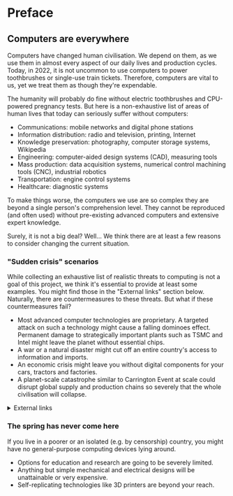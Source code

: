 # Preface

## Computers are everywhere
Computers have changed human civilisation. We depend on them, as we use them in almost every aspect of our daily lives and production cycles. Today, in 2022, it is not uncommon to use computers to power toothbrushes or single-use train tickets. Therefore, computers are vital to us, yet we treat them as though they're expendable.

The humanity will probably do fine without electric toothbrushes and CPU-powered pregnancy tests. But here is a non-exhaustive list of areas of human lives that today can seriously suffer without computers:
* Communications: mobile networks and digital phone stations
* Information distribution: radio and television, printing, Internet
* Knowledge preservation: photography, computer storage systems, Wikipedia
* Engineering: computer-aided design systems (CAD), measuring tools
* Mass production: data acquisition systems, numerical control machining tools (CNC), industrial robotics
* Transportation: engine control systems
* Healthcare: diagnostic systems

To make things worse, the computers we use are so complex they are beyond a single person's comprehension level. They cannot be reproduced (and often used) without pre-existing advanced computers and extensive expert knowledge.

Surely, it is not a big deal? Well... We think there are at least a few reasons to consider changing the current situation.

### "Sudden crisis" scenarios
While collecting an exhaustive list of realistic threats to computing is not a goal of this project, we think it's essential to provide at least some examples. You might find those in the "External links" section below. Naturally, there are countermeasures to these threats. But what if these countermeasures fail?

* Most advanced computer technologies are proprietary. A targeted attack on such a technology might cause a falling dominoes effect. Permanent damage to strategically important plants such as TSMC and Intel might leave the planet without essential chips.
* A war or a natural disaster might cut off an entire country's access to information and imports.
* An economic crisis might leave you without digital components for your cars, tractors and factories.
* A planet-scale catastrophe similar to Carrington Event at scale could disrupt global supply and production chains so severely that the whole civilisation will collapse.

<details><summary>External links</summary>
<p>

#### External links
* Targeted attacks against technologies
** [Hackers wiped entire Sony Pictures infrastructure in 2014.](https://en.wikipedia.org/wiki/Sony_Pictures_hack)
** [Stuxnet, a computer virus designed to destroy Iran's nuclear programme.](https://en.wikipedia.org/wiki/Stuxnet)
** [TSMC, the biggest semiconductor plant, is stopped due to a hack.](https://thehackernews.com/2018/08/tsmc-wannacry-ransomware-attack.html)
* Consequences of wars and natural disasters
** [Ukraine regions have had no Internet access because of a war.](https://www.nbcnews.com/tech/tech-news/ukraine-facing-major-regional-internet-outages-russian-invasion-contin-rcna18973)
** [Staying connected when the world falls apart: how carriers keep phones working.](https://www.cnet.com/tech/mobile/features/staying-connected-when-the-world-falls-apart-how-carriers-keep-phones-working/)
* Economic blockades and crises
** [On-going global chip shortage.](https://en.wikipedia.org/wiki/2020%E2%80%93present_global_chip_shortage)
** [In Russia, Western Planes Are Falling Apart.](https://www.wired.co.uk/article/in-russia-western-planes-are-falling-apart)
* Global catastrophic risks
** [Wikipedia on global catastrophic risks.](https://en.wikipedia.org/wiki/Global_catastrophe_scenarios)
** [Solar storm of 2012 that could have take 4 to 10 years to recover from.](https://en.wikipedia.org/wiki/July_2012_solar_storm)
** [Solar storm of 1972 that detonated sea mines and was misinterpreted as a nuclear explosion by detection satellites.](https://en.wikipedia.org/wiki/August_1972_solar_storm#Impacts)
**

</p>
</details>

### The spring has never come here
If you live in a poorer or an isolated (e.g. by censorship) country, you might have no general-purpose computing devices lying around.
* Options for education and research are going to be severely limited.
* Anything but simple mechanical and electrical designs will be unattainable or very expensive.
* Self-replicating technologies like 3D printers are beyond your reach.

